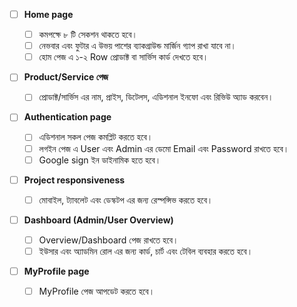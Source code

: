 - [ ] **Home page**

  - [ ] কমপক্ষে ৮ টি সেকশন থাকতে হবে।
  - [ ] নেভবার এবং ফুটার এ উভয় পাশের ব্যাকগ্রাউন্ড মার্জিন গ্যাপ রাখা যাবে না।
  - [ ] হোম পেজ এ ১-২ Row প্রোডাক্ট বা সার্ভিস কার্ড দেখতে হবে।

- [ ] **Product/Service পেজ**

  - [ ] প্রোডাক্ট/সার্ভিস এর নাম, প্রাইস, ডিটেলস, এডিশনাল ইনফো এবং রিভিউ অ্যাড করবেন।

- [ ] **Authentication page**

  - [ ] এডিশনাল সকল পেজ কমপ্লিট করতে হবে।
  - [ ] লগইন পেজ এ User এবং Admin এর ডেমো Email এবং Password রাখতে হবে।
  - [ ] Google sign ইন ডাইনামিক হতে হবে।

- [ ] **Project responsiveness**

  - [ ] মোবাইল, ট্যাবলেট এবং ডেস্কটপ এর জন্য রেস্পন্সিভ করতে হবে।

- [ ] **Dashboard (Admin/User Overview)**

  - [ ] Overview/Dashboard পেজ রাখতে হবে।
  - [ ] ইউসার এবং অ্যাডমিন রোল এর জন্য কার্ড, চার্ট এবং টেবিল ব্যবহার করতে হবে।

- [ ] **MyProfile page**
  - [ ] MyProfile পেজ আপডেট করতে হবে।
